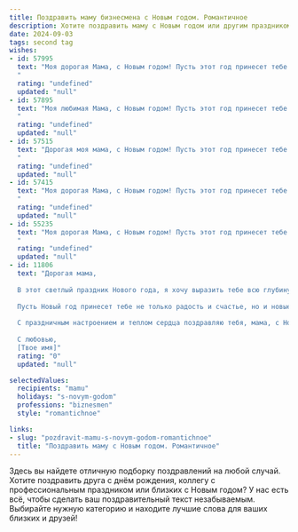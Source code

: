 ```yaml
---
title: Поздравить маму бизнесмена с Новым годом. Романтичное
description: Хотите поздравить маму с Новым годом или другим праздником? Наш ИИ создаст незабываемое поздравление, а вы обязательно выделитесь среди других.  
date: 2024-09-03
tags: second tag
wishes:
- id: 57995
  text: "Моя дорогая Мама, с Новым годом! Пусть этот год принесет тебе новые свершения в бизнесе, море вдохновения и теплоту самых близких людей. В твоих руках мир сияет, как праздничная елка, и я бесконечно благодарен за твою любовь и заботу. С Новым годом!
  "
  rating: "undefined"
  updated: "null"
- id: 57895
  text: "Моя любимая Мама, с Новым годом! Пусть этот год принесет тебе море счастья, любви и благополучия. Пусть все твои дела процветают, а бизнес приносит не только прибыль, но и удовлетворение. Ты – настоящая королева, и я желаю тебе царствовать в своем мире, где все мечты сбываются, а желания исполняются.  С любовью, твой ребенок.
  "
  rating: "undefined"
  updated: "null"
- id: 57515
  text: "Дорогая моя мама, с Новым годом! Пусть этот год принесет тебе море счастья, любви, ярких впечатлений и новых возможностей для реализации твоих бизнес-проектов. Ты – мой самый главный и верный партнер, моя скала и источник вдохновения. Пусть каждый день будет полон радости, а успех сопутствует тебе во всех начинаниях. С Новым годом, мама!
  "
  rating: "undefined"
  updated: "null"
- id: 57415
  text: "Моя дорогая Мама, с Новым годом! Пусть этот год принесет тебе не только успехи в бизнесе, но и море любви, радости и умиротворения. Пусть каждый миг будет наполнен нежностью, как твоя душа, а каждый день - волшебством, как новогодняя ночь!
  "
  rating: "undefined"
  updated: "null"
- id: 55235
  text: "Моя дорогая Мама, с Новым годом! Пусть этот год принесет тебе море любви, радости и успеха в любимом бизнесе. Я всегда восхищаюсь твоей силой, упорством и талантом. Пусть каждый день будет наполнен яркими красками и приятными сюрпризами.  Счастливого Нового Года! ❤️
  "
  rating: "undefined"
  updated: "null"
- id: 11806
  text: "Дорогая мама,
  
  В этот светлый праздник Нового года, я хочу выразить тебе всю глубину своей любви и благодарности. Ты всегда была для меня примером силы, мудрости и нежности. Твоя поддержка и понимание помогли мне стать тем, кем я являюсь сегодня.
  
  Пусть Новый год принесет тебе не только радость и счастье, но и новые возможности для реализации твоих самых смелых мечтаний. Ты заслуживаешь всего самого прекрасного, и я желаю, чтобы твоя жизнь была наполнена любовью, здоровьем и благополучием.
  
  С праздничным настроением и теплом сердца поздравляю тебя, мама, с Новым годом! Пусть каждый день будет таким же ярким и замечательным, как сам праздник.
  
  С любовью,
  [Твое имя]"
  rating: "0"
  updated: "null"

selectedValues:
  recipients: "mamu"
  holidays: "s-novym-godom"
  professions: "biznesmen"
  style: "romantichnoe"

links:
- slug: "pozdravit-mamu-s-novym-godom-romantichnoe"
  title: "Поздравить маму с Новым годом. Романтичное"
---
```


Здесь вы найдете отличную подборку поздравлений на любой случай. 
Хотите поздравить друга с днём рождения, коллегу с профессиональным праздником или близких с Новым годом? У нас есть всё, чтобы сделать ваш поздравительный текст незабываемым. Выбирайте нужную категорию и находите лучшие слова для ваших близких и друзей!
